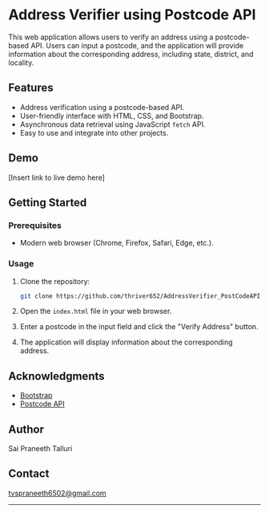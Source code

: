
# Address Verifier using Postcode API

This web application allows users to verify an address using a postcode-based API. Users can input a postcode, and the application will provide information about the corresponding address, including state, district, and locality.

## Features

- Address verification using a postcode-based API.
- User-friendly interface with HTML, CSS, and Bootstrap.
- Asynchronous data retrieval using JavaScript `fetch` API.
- Easy to use and integrate into other projects.

## Demo

[Insert link to live demo here]

## Getting Started

### Prerequisites

- Modern web browser (Chrome, Firefox, Safari, Edge, etc.).

### Usage

1. Clone the repository:

   ```bash
   git clone https://github.com/thriver652/AddressVerifier_PostCodeAPI
   ```

2. Open the `index.html` file in your web browser.

3. Enter a postcode in the input field and click the "Verify Address" button.

4. The application will display information about the corresponding address.

## Acknowledgments

- [Bootstrap](https://getbootstrap.com/)
- [Postcode API](https://www.postcodeapi.com/)

## Author

Sai Praneeth Talluri

## Contact

tvspraneeth6502@gmail.com

---

